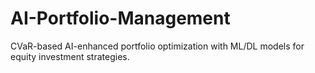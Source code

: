 # AI-Portfolio-Management
CVaR-based AI-enhanced portfolio optimization with ML/DL models for equity investment strategies.
